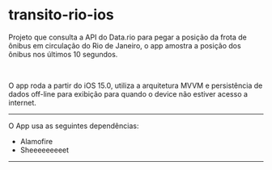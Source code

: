 # transito-rio-ios
Projeto que consulta a API do Data.rio para pegar a posição da frota de ônibus em circulação do Rio de Janeiro, o app amostra a posição dos ônibus nos últimos 10 segundos.

<br>

O app roda a partir do iOS 15.0, utiliza a arquitetura MVVM e persistência de dados off-line para exibição para quando o device não estiver acesso a internet.

<hr>

O App usa as seguintes dependências:
* Alamofire
* Sheeeeeeeeet

<hr>
